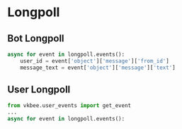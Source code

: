 # Longpoll
## Bot Longpoll
```python
async for event in longpoll.events():
    user_id = event['object']['message']['from_id']
    message_text = event['object']['message']['text']
```

## User Longpoll
```python
from vkbee.user_events import get_event
...
async for event in longpoll.events():
```